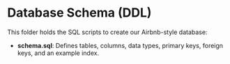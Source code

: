 # Database Schema (DDL)

This folder holds the SQL scripts to create our Airbnb-style database:
- **schema.sql**: Defines tables, columns, data types, primary keys, foreign keys, and an example index.
